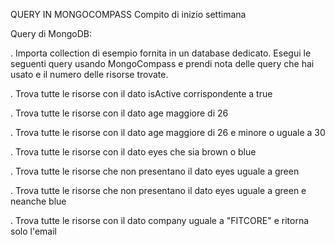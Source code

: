QUERY IN MONGOCOMPASS
Compito di inizio settimana

Query di MongoDB:

. Importa collection di esempio fornita in un database dedicato. Esegui le seguenti query usando MongoCompass e prendi nota delle query che hai usato e il numero delle risorse trovate.

. Trova tutte le risorse con il dato isActive corrispondente a true

. Trova tutte le risorse con il dato age maggiore di 26

. Trova tutte le risorse con il dato age maggiore di 26 e minore o uguale a 30

. Trova tutte le risorse con il dato eyes che sia brown o blue

. Trova tutte le risorse che non presentano il dato eyes uguale a green

. Trova tutte le risorse che non presentano il dato eyes uguale a green e neanche blue

. Trova tutte le risorse con il dato company uguale a "FITCORE" e ritorna solo l'email
